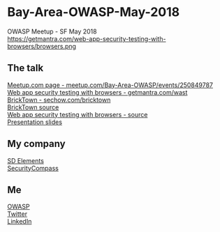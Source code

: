 # Bay-Area-OWASP-May-2018
OWASP Meetup - SF May 2018   
https://getmantra.com/web-app-security-testing-with-browsers/browsers.png   

The talk
----
[Meetup.com page - meetup.com/Bay-Area-OWASP/events/250849787](https://www.meetup.com/Bay-Area-OWASP/events/250849787/)  
[Web app security testing with browsers - getmantra.com/wast](https://getmantra.com/web-app-security-testing-with-browsers/)  
[BrickTown - sechow.com/bricktown](https://sechow.com/bricktown/index.html)  
[BrickTown source](https://github.com/Abhi-M/bricktown)  
[Web app security testing with browsers - source](https://github.com/Abhi-M/web-app-security-testing-with-browsers)  
[Presentation slides](https://github.com/Abhi-M/Bay-Area-OWASP-May-2018/raw/master/WAST_widescreen.pptx)  
   
My company 
---- 
[SD Elements](https://www.securitycompass.com/sdelements/)  
[SecurityCompass](https://www.securitycompass.com/)  

Me
----
[OWASP](https://www.owasp.org/index.php/User:Abhi_M_Balakrishnan)   
[Twitter](https://twitter.com/abhimbala)   
[LinkedIn](https://www.linkedin.com/in/abhimbalakrishnan)   
